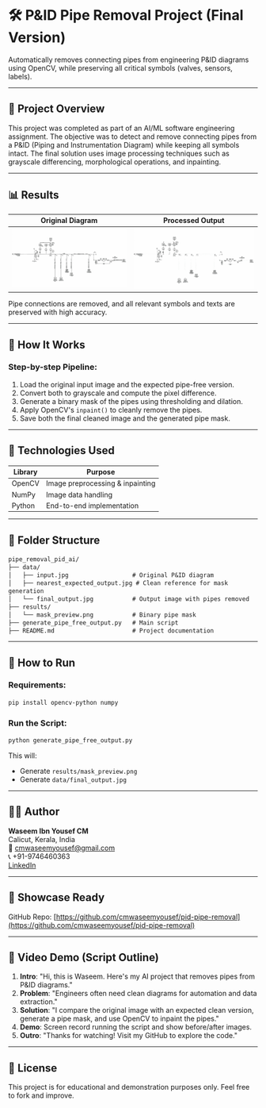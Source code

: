 # 🛠️ P&ID Pipe Removal Project (Final Version)

Automatically removes connecting pipes from engineering P&ID diagrams using OpenCV, while preserving all critical symbols (valves, sensors, labels).

---

## 📅 Project Overview
This project was completed as part of an AI/ML software engineering assignment. The objective was to detect and remove connecting pipes from a P&ID (Piping and Instrumentation Diagram) while keeping all symbols intact. The final solution uses image processing techniques such as grayscale differencing, morphological operations, and inpainting.

---

## 📊 Results
| Original Diagram | Processed Output |
|------------------|------------------|
| ![](data/input.jpg) | ![](data/final_output.jpg) |

Pipe connections are removed, and all relevant symbols and texts are preserved with high accuracy.

---

## 🔄 How It Works
### Step-by-step Pipeline:
1. Load the original input image and the expected pipe-free version.
2. Convert both to grayscale and compute the pixel difference.
3. Generate a binary mask of the pipes using thresholding and dilation.
4. Apply OpenCV's `inpaint()` to cleanly remove the pipes.
5. Save both the final cleaned image and the generated pipe mask.

---

## 🔧 Technologies Used
| Library | Purpose |
|--------|---------|
| OpenCV | Image preprocessing & inpainting |
| NumPy  | Image data handling |
| Python | End-to-end implementation |

---

## 📁 Folder Structure
```
pipe_removal_pid_ai/
├── data/
│   ├── input.jpg                  # Original P&ID diagram
│   ├── nearest_expected_output.jpg # Clean reference for mask generation
│   └── final_output.jpg           # Output image with pipes removed
├── results/
│   └── mask_preview.png           # Binary pipe mask
├── generate_pipe_free_output.py   # Main script
├── README.md                      # Project documentation
```

---

## 🚀 How to Run
### Requirements:
```bash
pip install opencv-python numpy
```

### Run the Script:
```bash
python generate_pipe_free_output.py
```

This will:
- Generate `results/mask_preview.png`
- Generate `data/final_output.jpg`

---

## 🧑‍💻 Author
**Waseem Ibn Yousef CM**  
Calicut, Kerala, India  
📧 cmwaseemyousef@gmail.com  
📞 +91-9746460363  
[LinkedIn](https://linkedin.com/in/waseemibnyousefcm)

---

## 🚀 Showcase Ready
GitHub Repo: [https://github.com/cmwaseemyousef/pid-pipe-removal](https://github.com/cmwaseemyousef/pid-pipe-removal)

---

## 🎥 Video Demo (Script Outline)
1. **Intro**: "Hi, this is Waseem. Here's my AI project that removes pipes from P&ID diagrams."
2. **Problem**: "Engineers often need clean diagrams for automation and data extraction."
3. **Solution**: "I compare the original image with an expected clean version, generate a pipe mask, and use OpenCV to inpaint the pipes."
4. **Demo**: Screen record running the script and show before/after images.
5. **Outro**: "Thanks for watching! Visit my GitHub to explore the code."

---

## 🔗 License
This project is for educational and demonstration purposes only. Feel free to fork and improve.

